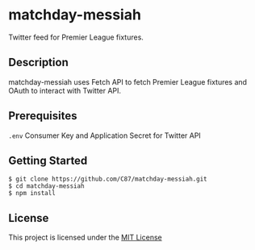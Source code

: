 # matchday-messiah

Twitter feed for Premier League fixtures.

## Description

matchday-messiah uses Fetch API to fetch Premier League fixtures and OAuth to interact with Twitter API.

## Prerequisites

`.env` Consumer Key and Application Secret for Twitter API

## Getting Started

    $ git clone https://github.com/C87/matchday-messiah.git
    $ cd matchday-messiah
    $ npm install

## License

This project is licensed under the [MIT License](https://github.com/C87/matchday-messiah/blob/master/LICENSE)
